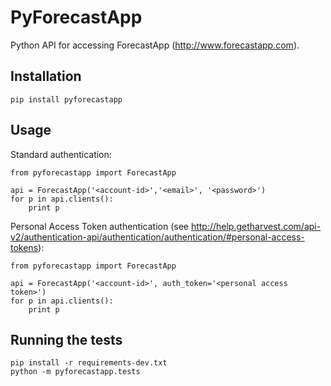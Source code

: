 # PyForecastApp

Python API for accessing ForecastApp (http://www.forecastapp.com).

## Installation

```
pip install pyforecastapp
```

## Usage

Standard authentication:

```
from pyforecastapp import ForecastApp

api = ForecastApp('<account-id>','<email>', '<password>')
for p in api.clients():
    print p
```

Personal Access Token authentication (see http://help.getharvest.com/api-v2/authentication-api/authentication/authentication/#personal-access-tokens):

```
from pyforecastapp import ForecastApp

api = ForecastApp('<account-id>', auth_token='<personal access token>')
for p in api.clients():
    print p
```


## Running the tests

```
pip install -r requirements-dev.txt
python -m pyforecastapp.tests
```
